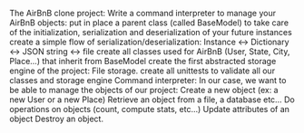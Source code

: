 The AirBnB clone project:
Write a command interpreter to manage your AirBnB objects:
put in place a parent class (called BaseModel) to take care of
the initialization, serialization and deserialization of your future instances
create a simple flow of serialization/deserialization:
Instance <-> Dictionary <-> JSON string <-> file
create all classes used for AirBnB (User, State, City, Place…)
that inherit from BaseModel
create the first abstracted storage engine of the project: File storage.
create all unittests to validate all our classes and storage engine
Command interpreter:
In our case, we want to be able to manage the objects of our project:
Create a new object (ex: a new User or a new Place)
Retrieve an object from a file, a database etc…
Do operations on objects (count, compute stats, etc…)
Update attributes of an object
Destroy an object.
